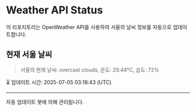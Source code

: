 
# Weather API Status

이 리포지토리는 OpenWeather API를 사용하여 서울의 날씨 정보를 자동으로 업데이트합니다.

## 현재 서울 날씨
> 서울의 현재 날씨: overcast clouds, 온도: 29.44°C, 습도: 72%

⏳ 업데이트 시간: 2025-07-05 03:18:43 (UTC)

---
자동 업데이트 봇에 의해 관리됩니다.
